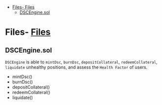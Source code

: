 - [Files- Files](#files--files)
  - [DSCEngine.sol](#dscenginesol)

# Files- [Files](#files)

## DSCEngine.sol

`DSCEngine` is able to `mintDsc`, `burnDsc`, `depositCollateral`, `redeemCollateral`, `liquidate` unhealthy positions, and assess the `Health Factor` of users.

- mintDsc()
- burnDsc()
- depositCollateral()
- redeemCollateral()
- liquidate()
